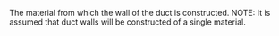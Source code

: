 ﻿The material from which the wall of the duct is constructed.
NOTE: It is assumed that duct walls will be constructed of a single material.